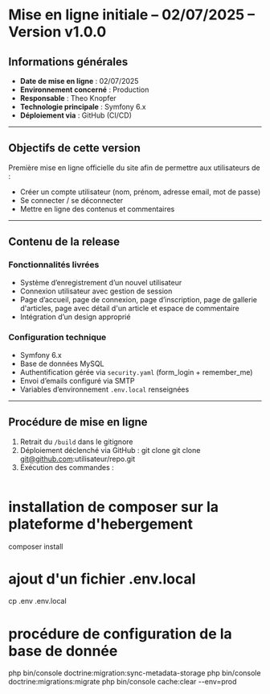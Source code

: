 # Mise en ligne initiale – 02/07/2025 – Version v1.0.0

##  Informations générales
- **Date de mise en ligne** : 02/07/2025
- **Environnement concerné** : Production
- **Responsable** : Theo Knopfer
- **Technologie principale** : Symfony 6.x
- **Déploiement via** : GitHub (CI/CD)

---

##  Objectifs de cette version

Première mise en ligne officielle du site afin de permettre aux utilisateurs de :
- Créer un compte utilisateur (nom, prénom, adresse email, mot de passe)
- Se connecter / se déconnecter
- Mettre en ligne des contenus et commentaires

---

##  Contenu de la release

###  Fonctionnalités livrées
- Système d’enregistrement d’un nouvel utilisateur
- Connexion utilisateur avec gestion de session
- Page d’accueil, page de connexion, page d’inscription, page de gallerie d'articles, page avec détail d'un article et espace de commentaire
- Intégration d’un design approprié

###  Configuration technique
- Symfony 6.x
- Base de données MySQL
- Authentification gérée via `security.yaml` (form_login + remember_me)
- Envoi d’emails configuré via SMTP
- Variables d’environnement `.env.local` renseignées

---

##  Procédure de mise en ligne

1. Retrait du `/build` dans le gitignore
2. Déploiement déclenché via GitHub : 
git clone git clone git@github.com:utilisateur/repo.git 
3. Exécution des commandes :
   ```bash
# installation de composer sur la plateforme d'hebergement
   composer install
# ajout d'un fichier .env.local
   cp .env .env.local
# procédure de configuration de la base de donnée
   php bin/console doctrine:migration:sync-metadata-storage
   php bin/console doctrine:migrations:migrate 
   php bin/console cache:clear --env=prod